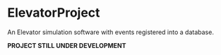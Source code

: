 # ElevatorProject
An Elevator simulation software with events registered into a database.

**PROJECT STILL UNDER DEVELOPMENT**
